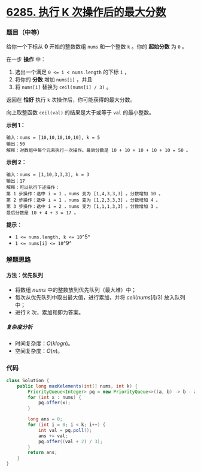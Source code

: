 # [6285. 执行 K 次操作后的最大分数](https://leetcode.cn/problems/maximal-score-after-applying-k-operations/)

### 题目（中等）

给你一个下标从 **0** 开始的整数数组 `nums` 和一个整数 `k` 。你的 **起始分数** 为 `0` 。

在一步 **操作** 中：

1. 选出一个满足 `0 <= i < nums.length` 的下标 `i` ，
2. 将你的 **分数** 增加 `nums[i]` ，并且
3. 将 `nums[i]` 替换为 `ceil(nums[i] / 3)` 。

返回在 **恰好** 执行 `k` 次操作后，你可能获得的最大分数。

向上取整函数 `ceil(val)` 的结果是大于或等于 `val` 的最小整数。

**示例 1：**

```
输入：nums = [10,10,10,10,10], k = 5
输出：50
解释：对数组中每个元素执行一次操作。最后分数是 10 + 10 + 10 + 10 + 10 = 50 。
```

**示例 2：**

```
输入：nums = [1,10,3,3,3], k = 3
输出：17
解释：可以执行下述操作：
第 1 步操作：选中 i = 1 ，nums 变为 [1,4,3,3,3] 。分数增加 10 。
第 2 步操作：选中 i = 1 ，nums 变为 [1,2,3,3,3] 。分数增加 4 。
第 3 步操作：选中 i = 2 ，nums 变为 [1,1,1,3,3] 。分数增加 3 。
最后分数是 10 + 4 + 3 = 17 。
```

**提示：**

* `1 <= nums.length, k <= 10`^5^
* `1 <= nums[i] <= 10`^9^


### 解题思路

#### 方法：优先队列

- 将数组 $nums$ 中的整数放到优先队列（最大堆）中；
- 每次从优先队列中取出最大值，进行累加，并将 $ceil(nums[i] / 3)$ 放入队列中；
- 进行 $k$ 次，累加和即为答案。

##### 复杂度分析

- 时间复杂度：$O(klogn)$。
- 空间复杂度：$O(n)$。

### 代码

```java
class Solution {
    public long maxKelements(int[] nums, int k) {
        PriorityQueue<Integer> pq = new PriorityQueue<>((a, b) -> b - a);
        for (int x : nums) {
            pq.offer(x);
        }

        long ans = 0;
        for (int i = 0; i < k; i++) {
            int val = pq.poll();
            ans += val;
            pq.offer((val + 2) / 3);
        }
        return ans;
    }
}
```
